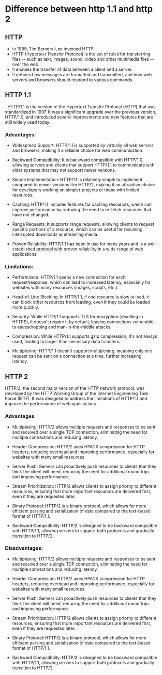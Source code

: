 # Difference between http 1.1 and http 2<br>
## HTTP<br>
- In 1989, Tim Berners-Lee invented HTTP.<br>
- HTTP (Hypertext Transfer Protocol) is the set of rules for transferring files -- such as text, images, sound, video and other multimedia files -- over the web.<br> 
- It enables the transfer of data between a client and a server.<br>
- It defines how messages are formatted and transmitted, and how web servers and browsers should respond to various commands.


## HTTP 1.1
&nbsp; HTTP/1.1 is the version of the Hypertext Transfer Protocol (HTTP) that was standardized in 1997. It was a significant upgrade over the previous version, HTTP/1.0, and introduced several improvements and new features that are still widely used today.

### Advantages:
- Widespread Support: HTTP/1.1 is supported by virtually all web servers and browsers, making it a reliable choice for web communication.

- Backward Compatibility: It is backward compatible with HTTP/1.0, allowing servers and clients that support HTTP/1.1 to communicate with older systems that may not support newer versions.

- Simple Implementation: HTTP/1.1 is relatively simple to implement compared to newer versions like HTTP/2, making it an attractive choice for developers working on simpler projects or those with limited resources.

- Caching: HTTP/1.1 includes features for caching resources, which can improve performance by reducing the need to re-fetch resources that have not changed.

- Range Requests: It supports range requests, allowing clients to request specific portions of a resource, which can be useful for resuming interrupted downloads or streaming media.

- Proven Reliability: HTTP/1.1 has been in use for many years and is a well-established protocol with proven reliability in a wide range of web applications.


### Limitations:
- Performance: HTTP/1.1 opens a new connection for each request/response, which can lead to increased latency, especially for websites with many resources (images, scripts, etc.).

- Head-of-Line Blocking: In HTTP/1.1, if one resource is slow to load, it can block other resources from loading, even if they could be loaded more quickly.

- Security: While HTTP/1.1 supports TLS for encryption (resulting in HTTPS), it doesn't require it by default, leaving connections vulnerable to eavesdropping and man-in-the-middle attacks.

- Compression: While HTTP/1.1 supports gzip compression, it's not always used, leading to larger-than-necessary data transfers.

- Multiplexing: HTTP/1.1 doesn't support multiplexing, meaning only one request can be sent on a connection at a time, further increasing latency.

## HTTP 2
HTTP/2, the second major version of the HTTP network protocol, was developed by the HTTP Working Group of the Internet Engineering Task Force (IETF). It was designed to address the limitations of HTTP/1.1 and improve the performance of web applications.

### Advantages
- Multiplexing: HTTP/2 allows multiple requests and responses to be sent and received over a single TCP connection, eliminating the need for multiple connections and reducing latency.

- Header Compression: HTTP/2 uses HPACK compression for HTTP headers, reducing overhead and improving performance, especially for websites with many small resources.

- Server Push: Servers can proactively push resources to clients that they think the client will need, reducing the need for additional round trips and improving performance.

- Stream Prioritization: HTTP/2 allows clients to assign priority to different resources, ensuring that more important resources are delivered first, even if they are requested later.

- Binary Protocol: HTTP/2 is a binary protocol, which allows for more efficient parsing and serialization of data compared to the text-based format of HTTP/1.1.

- Backward Compatibility: HTTP/2 is designed to be backward compatible with HTTP/1.1, allowing servers to support both protocols and gradually transition to HTTP/2.


### Disadvantages:
- Multiplexing: HTTP/2 allows multiple requests and responses to be sent and received over a single TCP connection, eliminating the need for multiple connections and reducing latency.

- Header Compression: HTTP/2 uses HPACK compression for HTTP headers, reducing overhead and improving performance, especially for websites with many small resources.

- Server Push: Servers can proactively push resources to clients that they think the client will need, reducing the need for additional round trips and improving performance.

- Stream Prioritization: HTTP/2 allows clients to assign priority to different resources, ensuring that more important resources are delivered first, even if they are requested later.

- Binary Protocol: HTTP/2 is a binary protocol, which allows for more efficient parsing and serialization of data compared to the text-based format of HTTP/1.1.

- Backward Compatibility: HTTP/2 is designed to be backward compatible with HTTP/1.1, allowing servers to support both protocols and gradually transition to HTTP/2.